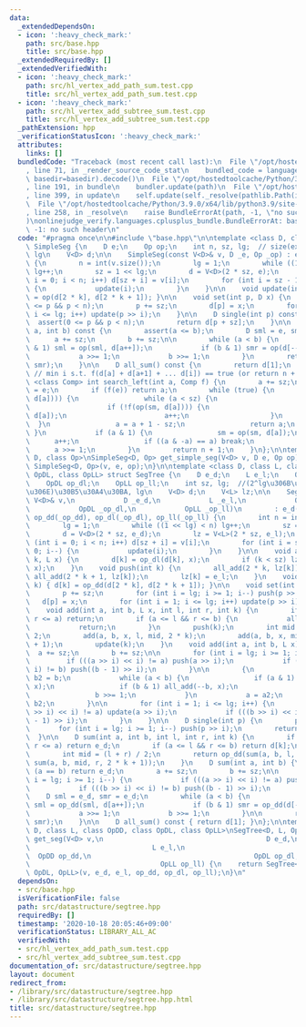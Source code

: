 ```yaml
---
data:
  _extendedDependsOn:
  - icon: ':heavy_check_mark:'
    path: src/base.hpp
    title: src/base.hpp
  _extendedRequiredBy: []
  _extendedVerifiedWith:
  - icon: ':heavy_check_mark:'
    path: src/hl_vertex_add_path_sum.test.cpp
    title: src/hl_vertex_add_path_sum.test.cpp
  - icon: ':heavy_check_mark:'
    path: src/hl_vertex_add_subtree_sum.test.cpp
    title: src/hl_vertex_add_subtree_sum.test.cpp
  _pathExtension: hpp
  _verificationStatusIcon: ':heavy_check_mark:'
  attributes:
    links: []
  bundledCode: "Traceback (most recent call last):\n  File \"/opt/hostedtoolcache/Python/3.9.0/x64/lib/python3.9/site-packages/onlinejudge_verify/documentation/build.py\"\
    , line 71, in _render_source_code_stat\n    bundled_code = language.bundle(stat.path,\
    \ basedir=basedir).decode()\n  File \"/opt/hostedtoolcache/Python/3.9.0/x64/lib/python3.9/site-packages/onlinejudge_verify/languages/cplusplus.py\"\
    , line 191, in bundle\n    bundler.update(path)\n  File \"/opt/hostedtoolcache/Python/3.9.0/x64/lib/python3.9/site-packages/onlinejudge_verify/languages/cplusplus_bundle.py\"\
    , line 399, in update\n    self.update(self._resolve(pathlib.Path(included), included_from=path))\n\
    \  File \"/opt/hostedtoolcache/Python/3.9.0/x64/lib/python3.9/site-packages/onlinejudge_verify/languages/cplusplus_bundle.py\"\
    , line 258, in _resolve\n    raise BundleErrorAt(path, -1, \"no such header\"\
    )\nonlinejudge_verify.languages.cplusplus_bundle.BundleErrorAt: base.hpp: line\
    \ -1: no such header\n"
  code: "#pragma once\n\n#include \"base.hpp\"\n\ntemplate <class D, class Op> struct\
    \ SimpleSeg {\n    D e;\n    Op op;\n    int n, sz, lg;  // size(extended to 2^i),\
    \ lg\n    V<D> d;\n\n    SimpleSeg(const V<D>& v, D _e, Op _op) : e(_e), op(_op)\
    \ {\n        n = int(v.size());\n        lg = 1;\n        while ((1 << lg) < n)\
    \ lg++;\n        sz = 1 << lg;\n        d = V<D>(2 * sz, e);\n        for (int\
    \ i = 0; i < n; i++) d[sz + i] = v[i];\n        for (int i = sz - 1; i >= 0; i--)\
    \ {\n            update(i);\n        }\n    }\n\n    void update(int k) { d[k]\
    \ = op(d[2 * k], d[2 * k + 1]); }\n\n    void set(int p, D x) {\n        assert(0\
    \ <= p && p < n);\n        p += sz;\n        d[p] = x;\n        for (int i = 1;\
    \ i <= lg; i++) update(p >> i);\n    }\n\n    D single(int p) const {\n      \
    \  assert(0 <= p && p < n);\n        return d[p + sz];\n    }\n\n    D sum(int\
    \ a, int b) const {\n        assert(a <= b);\n        D sml = e, smr = e;\n  \
    \      a += sz;\n        b += sz;\n\n        while (a < b) {\n            if (a\
    \ & 1) sml = op(sml, d[a++]);\n            if (b & 1) smr = op(d[--b], smr);\n\
    \            a >>= 1;\n            b >>= 1;\n        }\n        return op(sml,\
    \ smr);\n    }\n\n    D all_sum() const {\n        return d[1];\n    }\n\n   \
    \ // min i s.t. f(d[a] + d[a+1] + ... d[i]) == true (or return n + 1)\n    template\
    \ <class Comp> int search_left(int a, Comp f) {\n        a += sz;\n        D sm\
    \ = e;\n        if (f(e)) return a;\n        while (true) {\n            if (f(op(sm,\
    \ d[a]))) {\n                while (a < sz) {\n                    a *= 2;\n \
    \                   if (!f(op(sm, d[a]))) {\n                        sm = op(sm,\
    \ d[a]);\n                        a++;\n                    }\n              \
    \  }\n                a = a + 1 - sz;\n                return a;\n           \
    \ }\n            if (a & 1) {\n                sm = op(sm, d[a]);\n          \
    \      a++;\n                if ((a & -a) == a) break;\n            }\n      \
    \      a >>= 1;\n        }\n        return n + 1;\n    }\n};\n\ntemplate <class\
    \ D, class Op>\nSimpleSeg<D, Op> get_simple_seg(V<D> v, D e, Op op) {\n    return\
    \ SimpleSeg<D, Op>(v, e, op);\n}\n\ntemplate <class D, class L, class OpDD, class\
    \ OpDL, class OpLL> struct SegTree {\n    D e_d;\n    L e_l;\n    OpDD op_dd;\n\
    \    OpDL op_dl;\n    OpLL op_ll;\n    int sz, lg;  //(2^lg\u306B\u62E1\u5F35\u5F8C\
    \u306E)\u30B5\u30A4\u30BA, lg\n    V<D> d;\n    V<L> lz;\n\n    SegTree(const\
    \ V<D>& v,\n            D _e_d,\n            L _e_l,\n            OpDD _op_dd,\n\
    \            OpDL _op_dl,\n            OpLL _op_ll)\n        : e_d(_e_d), e_l(_e_l),\
    \ op_dd(_op_dd), op_dl(_op_dl), op_ll(_op_ll) {\n        int n = int(v.size());\n\
    \        lg = 1;\n        while ((1 << lg) < n) lg++;\n        sz = 1 << lg;\n\
    \        d = V<D>(2 * sz, e_d);\n        lz = V<L>(2 * sz, e_l);\n        for\
    \ (int i = 0; i < n; i++) d[sz + i] = v[i];\n        for (int i = sz - 1; i >=\
    \ 0; i--) {\n            update(i);\n        }\n    }\n\n    void all_add(int\
    \ k, L x) {\n        d[k] = op_dl(d[k], x);\n        if (k < sz) lz[k] = op_ll(lz[k],\
    \ x);\n    }\n    void push(int k) {\n        all_add(2 * k, lz[k]);\n       \
    \ all_add(2 * k + 1, lz[k]);\n        lz[k] = e_l;\n    }\n    void update(int\
    \ k) { d[k] = op_dd(d[2 * k], d[2 * k + 1]); }\n\n    void set(int p, D x) {\n\
    \        p += sz;\n        for (int i = lg; i >= 1; i--) push(p >> i);\n     \
    \   d[p] = x;\n        for (int i = 1; i <= lg; i++) update(p >> i);\n    }\n\n\
    \    void add(int a, int b, L x, int l, int r, int k) {\n        if (b <= l ||\
    \ r <= a) return;\n        if (a <= l && r <= b) {\n            all_add(k, x);\n\
    \            return;\n        }\n        push(k);\n        int mid = (l + r) /\
    \ 2;\n        add(a, b, x, l, mid, 2 * k);\n        add(a, b, x, mid, r, 2 * k\
    \ + 1);\n        update(k);\n    }\n    void add(int a, int b, L x) {\n      \
    \  a += sz;\n        b += sz;\n\n        for (int i = lg; i >= 1; i--) {\n   \
    \         if (((a >> i) << i) != a) push(a >> i);\n            if (((b >> i) <<\
    \ i) != b) push((b - 1) >> i);\n        }\n\n        {\n            int a2 = a,\
    \ b2 = b;\n            while (a < b) {\n                if (a & 1) all_add(a++,\
    \ x);\n                if (b & 1) all_add(--b, x);\n                a >>= 1;\n\
    \                b >>= 1;\n            }\n            a = a2;\n            b =\
    \ b2;\n        }\n\n        for (int i = 1; i <= lg; i++) {\n            if (((a\
    \ >> i) << i) != a) update(a >> i);\n            if (((b >> i) << i) != b) update((b\
    \ - 1) >> i);\n        }\n    }\n\n    D single(int p) {\n        p += sz;\n \
    \       for (int i = lg; i >= 1; i--) push(p >> i);\n        return d[p];\n  \
    \  }\n\n    D sum(int a, int b, int l, int r, int k) {\n        if (b <= l ||\
    \ r <= a) return e_d;\n        if (a <= l && r <= b) return d[k];\n        push(k);\n\
    \        int mid = (l + r) / 2;\n        return op_dd(sum(a, b, l, mid, 2 * k),\
    \ sum(a, b, mid, r, 2 * k + 1));\n    }\n    D sum(int a, int b) {\n        if\
    \ (a == b) return e_d;\n        a += sz;\n        b += sz;\n\n        for (int\
    \ i = lg; i >= 1; i--) {\n            if (((a >> i) << i) != a) push(a >> i);\n\
    \            if (((b >> i) << i) != b) push((b - 1) >> i);\n        }\n\n    \
    \    D sml = e_d, smr = e_d;\n        while (a < b) {\n            if (a & 1)\
    \ sml = op_dd(sml, d[a++]);\n            if (b & 1) smr = op_dd(d[--b], smr);\n\
    \            a >>= 1;\n            b >>= 1;\n        }\n\n        return op_dd(sml,\
    \ smr);\n    }\n\n    D all_sum() const { return d[1]; }\n};\n\ntemplate <class\
    \ D, class L, class OpDD, class OpDL, class OpLL>\nSegTree<D, L, OpDD, OpDL, OpLL>\
    \ get_seg(V<D> v,\n                                        D e_d,\n          \
    \                              L e_l,\n                                      \
    \  OpDD op_dd,\n                                        OpDL op_dl,\n        \
    \                                OpLL op_ll) {\n    return SegTree<D, L, OpDD,\
    \ OpDL, OpLL>(v, e_d, e_l, op_dd, op_dl, op_ll);\n}\n"
  dependsOn:
  - src/base.hpp
  isVerificationFile: false
  path: src/datastructure/segtree.hpp
  requiredBy: []
  timestamp: '2020-10-18 20:05:46+09:00'
  verificationStatus: LIBRARY_ALL_AC
  verifiedWith:
  - src/hl_vertex_add_path_sum.test.cpp
  - src/hl_vertex_add_subtree_sum.test.cpp
documentation_of: src/datastructure/segtree.hpp
layout: document
redirect_from:
- /library/src/datastructure/segtree.hpp
- /library/src/datastructure/segtree.hpp.html
title: src/datastructure/segtree.hpp
---
```

